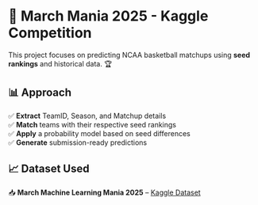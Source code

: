 # 🏀 March Mania 2025 - Kaggle Competition

This project focuses on predicting NCAA basketball matchups using **seed rankings** and historical data. 🏆  



## 📊 Approach  
✅ **Extract** TeamID, Season, and Matchup details  
✅ **Match** teams with their respective seed rankings  
✅ **Apply** a probability model based on seed differences  
✅ **Generate** submission-ready predictions  

## 📈 Dataset Used  
📥 **March Machine Learning Mania 2025** – [Kaggle Dataset](https://www.kaggle.com/competitions/march-machine-learning-mania-2025/data)  





